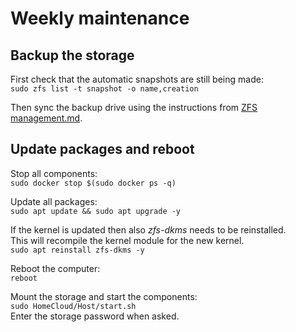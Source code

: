 # Weekly maintenance

## Backup the storage
First check that the automatic snapshots are still being made:\
`sudo zfs list -t snapshot -o name,creation`

Then sync the backup drive using the instructions from [ZFS management.md](<./ZFS management.md>).

## Update packages and reboot
Stop all components:\
`sudo docker stop $(sudo docker ps -q)`

Update all packages:\
`sudo apt update && sudo apt upgrade -y`

If the kernel is updated then also *zfs-dkms* needs to be reinstalled.\
This will recompile the kernel module for the new kernel.\
`sudo apt reinstall zfs-dkms -y`

Reboot the computer:\
`reboot`

Mount the storage and start the components:\
`sudo HomeCloud/Host/start.sh`\
Enter the storage password when asked.